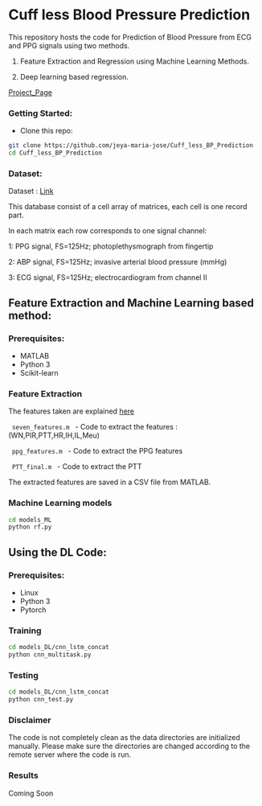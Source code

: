 # Cuff less Blood Pressure Prediction 

This repository hosts the code for Prediction of Blood Pressure from ECG and PPG signals using two methods.

1. Feature Extraction and Regression using Machine Learning Methods.

2. Deep learning based regression.


[Project_Page](https://sites.google.com/view/cufflessbp/home)

### Getting Started:

- Clone this repo:
```bash
git clone https://github.com/jeya-maria-jose/Cuff_less_BP_Prediction
cd Cuff_less_BP_Prediction
```

### Dataset:

Dataset :  [Link](https://archive.ics.uci.edu/ml/machine-learning-databases/00340/)

This database consist of a cell array of matrices, each cell is one record part. 

In each matrix each row corresponds to one signal channel: 

1: PPG signal, FS=125Hz; photoplethysmograph from fingertip 

2: ABP signal, FS=125Hz; invasive arterial blood pressure (mmHg) 

3: ECG signal, FS=125Hz; electrocardiogram from channel II 



## Feature Extraction and Machine Learning based method:

### Prerequisites:

- MATLAB
- Python 3
- Scikit-learn

### Feature Extraction

The features taken are explained <a href="https://sites.google.com/view/cufflessbp/features-notes">here </a>

<code> seven_features.m </code> - Code to extract the features : (WN,PIR,PTT,HR,IH,IL,Meu)

<code> ppg_features.m </code> - Code to extract the PPG features 

<code> PTT_final.m </code> - Code to extract the PTT 

The extracted features are saved in a CSV file from MATLAB.

### Machine Learning models

```bash
cd models_ML
python rf.py
```


## Using the DL Code:

### Prerequisites:

- Linux 
- Python 3 
- Pytorch

### Training

```bash
cd models_DL/cnn_lstm_concat
python cnn_multitask.py
```

### Testing 


```bash
cd models_DL/cnn_lstm_concat
python cnn_test.py
```
### Disclaimer

The code is not completely clean as the data directories are initialized manually. Please make sure the directories are changed according to the remote server where the code is run. 

### Results 

Coming Soon
